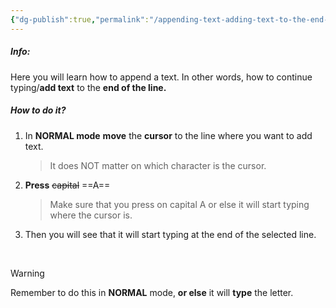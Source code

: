 ```yaml
---
{"dg-publish":true,"permalink":"/appending-text-adding-text-to-the-end-of-the-line/","noteIcon":""}
---
```


##### Info:
Here you will learn how to append a text. In other words, how to continue typing/**add text** to the **end of the line.**

##### How to do it?
1. In **NORMAL mode** **move** the **cursor** to the line where you want to add text.
	> It does NOT matter on which character is the cursor.
2. **Press** ~~capital~~ ==A==
	> Make sure that you press on capital A or else it will start typing where the cursor is.
3. Then you will see that it will start typing at the end of the selected line.

<br>

>[!Warning]
>Remember to do this in **NORMAL** mode, **or else** it will **type** the letter.